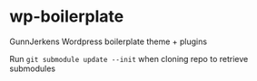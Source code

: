 wp-boilerplate
==============

GunnJerkens Wordpress boilerplate theme + plugins

Run `git submodule update --init` when cloning repo to retrieve submodules
